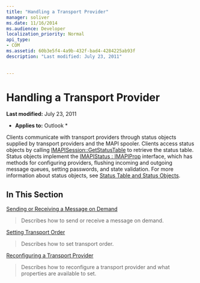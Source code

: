 ```yaml
---
title: "Handling a Transport Provider"
manager: soliver
ms.date: 11/16/2014
ms.audience: Developer
localization_priority: Normal
api_type:
- COM
ms.assetid: 60b3e5f4-4a9b-432f-bad4-4284225ab93f
description: "Last modified: July 23, 2011"
 
 
---
```


# Handling a Transport Provider

 **Last modified:** July 23, 2011 
  
 * **Applies to:** Outlook * 
  
Clients communicate with transport providers through status objects supplied by transport providers and the MAPI spooler. Clients access status objects by calling [IMAPISession::GetStatusTable](imapisession-getstatustable.md) to retrieve the status table. Status objects implement the [IMAPIStatus : IMAPIProp](imapistatusimapiprop.md) interface, which has methods for configuring providers, flushing incoming and outgoing message queues, setting passwords, and state validation. For more information about status objects, see [Status Table and Status Objects](status-table-and-status-objects.md).
  
## In This Section

[Sending or Receiving a Message on Demand](sending-or-receiving-a-message-on-demand.md)
  
> Describes how to send or receive a message on demand.
    
[Setting Transport Order](setting-transport-order.md)
  
> Describes how to set transport order.
    
[Reconfiguring a Transport Provider](reconfiguring-a-transport-provider.md)
  
> Describes how to reconfigure a transport provider and what properties are available to set.
    

